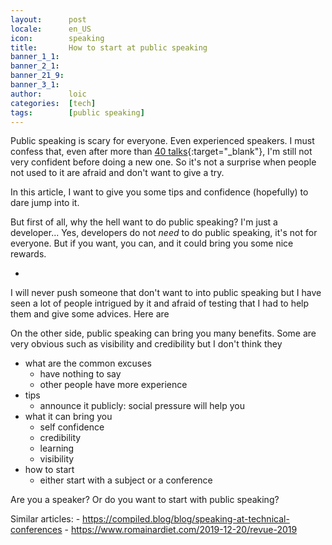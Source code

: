 ```yaml
---
layout:      post
locale:      en_US
icon:        speaking
title:       How to start at public speaking
banner_1_1:  
banner_2_1:  
banner_21_9: 
banner_3_1:  
author:      loic
categories:  [tech]
tags:        [public speaking]
---
```


Public speaking is scary for everyone. Even experienced speakers.
I must confess that, even after more than [40 talks](https://gospeak.io/speakers/loicknuchel){:target="_blank"}, I'm still not very confident before doing a new one.
So it's not a surprise when people not used to it are afraid and don't want to give a try.

In this article, I want to give you some tips and confidence (hopefully) to dare jump into it.

But first of all, why the hell want to do public speaking? I'm just a developer...
Yes, developers do not *need* to do public speaking, it's not for everyone. But if you want, you can, and it could bring you some nice rewards.

- 



I will never push someone that don't want to into public speaking but I have seen a lot of people intrigued by it and afraid of testing that I had to help them
and give some advices. Here are 

On the other side, public speaking can bring you many benefits. Some are very obvious such as visibility and credibility but I don't think they 



- what are the common excuses
    - have nothing to say
    - other people have more experience
- tips
    - announce it publicly: social pressure will help you
- what it can bring you
    - self confidence
    - credibility
    - learning
    - visibility
- how to start
    - either start with a subject or a conference



Are you a speaker? Or do you want to start with public speaking?

Similar articles:
    - https://compiled.blog/blog/speaking-at-technical-conferences
    - https://www.romainardiet.com/2019-12-20/revue-2019
